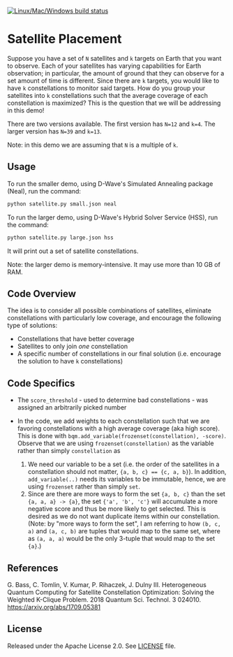 [![Linux/Mac/Windows build status](
  https://circleci.com/gh/dwave-examples/satellite-placement.svg?style=svg)](
  https://circleci.com/gh/dwave-examples/satellite-placement)

# Satellite Placement

Suppose you have a set of `N` satellites and `k` targets on Earth that you want
to observe. Each of your satellites has varying capabilities for Earth
observation; in particular, the amount of ground that they can observe for a set
amount of time is different. Since there are `k` targets, you would like to have
`k` constellations to monitor said targets. How do you group your satellites
into `k` constellations such that the average coverage of each constellation is
maximized? This is the question that we will be addressing in this demo!

There are two versions available. The first version has `N=12` and `k=4`.
The larger version has `N=39` and `k=13`.

Note: in this demo we are assuming that `N` is a multiple of `k`.

## Usage

To run the smaller demo, using D-Wave's Simulated Annealing package (Neal),
run the command:

```bash
python satellite.py small.json neal
```

To run the larger demo, using D-Wave's Hybrid Solver Service (HSS),
run the command:

```bash
python satellite.py large.json hss
```

It will print out a set of satellite constellations.

Note: the larger demo is memory-intensive. It may use more than 10 GB of RAM.

## Code Overview

The idea is to consider all possible combinations of satellites, eliminate
constellations with particularly low coverage, and encourage the following type
of solutions:

* Constellations that have better coverage
* Satellites to only join *one* constellation
* A specific number of constellations in our final solution (i.e. encourage the
  solution to have `k` constellations)

## Code Specifics

* The `score_threshold` - used to determine bad constellations - was
  assigned an arbitrarily picked number
* In the code, we add weights to each constellation such that we are favoring
  constellations with a high average coverage (aka high score). This is done
  with `bqm.add_variable(frozenset(constellation), -score)`. Observe that we
  are using `frozenset(constellation)` as the variable rather than simply
  `constellation` as

  1. We need our variable to be a set (i.e. the order of the satellites in a
     constellation should not matter, `{a, b, c} == {c, a, b}`). In addition,
     `add_variable(..)` needs its variables to be immutable, hence, we are using
     `frozenset` rather than simply `set`.
  2. Since are there are more ways to form the set `{a, b, c}` than the set `{a,
     a, a} -> {a}`, the set `{'a', 'b', 'c'}` will accumulate a more negative
     score and thus be more likely to get selected. This is desired as we do not
     want duplicate items within our constellation. (Note: by "more ways to form
     the set", I am referring to how `(b, c, a)` and `(a, c, b)` are tuples that
     would map to the same set, where as `(a, a, a)` would be the only 3-tuple
     that would map to the set `{a}`.)

## References

G. Bass, C. Tomlin, V. Kumar, P. Rihaczek, J. Dulny III. Heterogeneous Quantum
Computing for Satellite Constellation Optimization: Solving the Weighted
K-Clique Problem. 2018 Quantum Sci. Technol. 3 024010.
https://arxiv.org/abs/1709.05381

## License

Released under the Apache License 2.0. See [LICENSE](./LICENSE) file.
